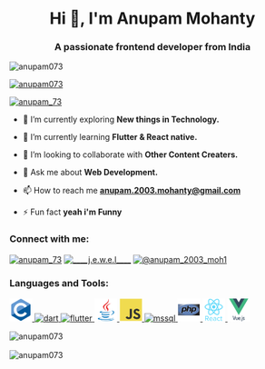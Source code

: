 <h1 align="center">Hi 👋, I'm Anupam Mohanty</h1>
<h3 align="center">A passionate frontend developer from India</h3>

<p align="left"> <img src="https://komarev.com/ghpvc/?username=anupam073&label=Profile%20views&color=0e75b6&style=flat" alt="anupam073" /> </p>

<p align="left"> <a href="https://github.com/ryo-ma/github-profile-trophy"><img src="https://github-profile-trophy.vercel.app/?username=anupam073" alt="anupam073" /></a> </p>

<p align="left"> <a href="https://twitter.com/anupam_73" target="blank"><img src="https://img.shields.io/twitter/follow/anupam_73?logo=twitter&style=for-the-badge" alt="anupam_73" /></a> </p>

- 🔭 I’m currently exploring **New things in Technology.**

- 🌱 I’m currently learning **Flutter & React native.**

- 👯 I’m looking to collaborate with **Other Content Creaters.**

- 💬 Ask me about **Web Development.**

- 📫 How to reach me **anupam.2003.mohanty@gmail.com**

- ⚡ Fun fact **yeah i'm Funny**

<h3 align="left">Connect with me:</h3>
<p align="left">
<a href="https://twitter.com/anupam_73" target="blank"><img align="center" src="https://raw.githubusercontent.com/rahuldkjain/github-profile-readme-generator/master/src/images/icons/Social/twitter.svg" alt="anupam_73" height="30" width="40" /></a>
<a href="https://instagram.com/____j.e.w.e.l____" target="blank"><img align="center" src="https://raw.githubusercontent.com/rahuldkjain/github-profile-readme-generator/master/src/images/icons/Social/instagram.svg" alt="____j.e.w.e.l____" height="30" width="40" /></a>
<a href="https://www.hackerrank.com/@anupam_2003_moh1" target="blank"><img align="center" src="https://raw.githubusercontent.com/rahuldkjain/github-profile-readme-generator/master/src/images/icons/Social/hackerrank.svg" alt="@anupam_2003_moh1" height="30" width="40" /></a>
</p>

<h3 align="left">Languages and Tools:</h3>
<p align="left"> <a href="https://www.cprogramming.com/" target="_blank" rel="noreferrer"> <img src="https://raw.githubusercontent.com/devicons/devicon/master/icons/c/c-original.svg" alt="c" width="40" height="40"/> </a> <a href="https://dart.dev" target="_blank" rel="noreferrer"> <img src="https://www.vectorlogo.zone/logos/dartlang/dartlang-icon.svg" alt="dart" width="40" height="40"/> </a> <a href="https://flutter.dev" target="_blank" rel="noreferrer"> <img src="https://www.vectorlogo.zone/logos/flutterio/flutterio-icon.svg" alt="flutter" width="40" height="40"/> </a> <a href="https://www.java.com" target="_blank" rel="noreferrer"> <img src="https://raw.githubusercontent.com/devicons/devicon/master/icons/java/java-original.svg" alt="java" width="40" height="40"/> </a> <a href="https://developer.mozilla.org/en-US/docs/Web/JavaScript" target="_blank" rel="noreferrer"> <img src="https://raw.githubusercontent.com/devicons/devicon/master/icons/javascript/javascript-original.svg" alt="javascript" width="40" height="40"/> </a> <a href="https://www.microsoft.com/en-us/sql-server" target="_blank" rel="noreferrer"> <img src="https://www.svgrepo.com/show/303229/microsoft-sql-server-logo.svg" alt="mssql" width="40" height="40"/> </a> <a href="https://www.php.net" target="_blank" rel="noreferrer"> <img src="https://raw.githubusercontent.com/devicons/devicon/master/icons/php/php-original.svg" alt="php" width="40" height="40"/> </a> <a href="https://reactjs.org/" target="_blank" rel="noreferrer"> <img src="https://raw.githubusercontent.com/devicons/devicon/master/icons/react/react-original-wordmark.svg" alt="react" width="40" height="40"/> </a> <a href="https://vuejs.org/" target="_blank" rel="noreferrer"> <img src="https://raw.githubusercontent.com/devicons/devicon/master/icons/vuejs/vuejs-original-wordmark.svg" alt="vuejs" width="40" height="40"/> </a> </p>

<p><img align="center" src="https://github-readme-stats.vercel.app/api/top-langs?username=anupam073&show_icons=true&locale=en&layout=compact" alt="anupam073" /></p>

<p><img align="center" src="https://github-readme-streak-stats.herokuapp.com/?user=anupam073&" alt="anupam073" /></p>
